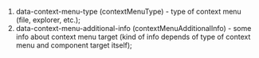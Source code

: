 1. data-context-menu-type (contextMenuType) - type of context menu (file, explorer, etc.);
2. data-context-menu-additional-info (contextMenuAdditionalInfo) - some info about context menu target
    (kind of info depends of type of context menu and component target itself);